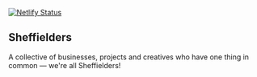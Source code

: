 [![Netlify Status](https://api.netlify.com/api/v1/badges/b44881da-151f-4a77-b722-d983a84da854/deploy-status)](https://app.netlify.com/sites/sheffielders/deploys)

<h2>Sheffielders</h2>
<p>A collective of businesses, projects and creatives who have one thing in common — we're all Sheffielders!<p>

